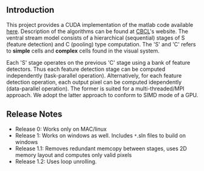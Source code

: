 ## Introduction ##
This project provides a CUDA implementation of the matlab code available [here](http://code.google.com/p/cbcl-model-matlab/). Description of the algorithms can be found at [CBCL](http://cbcl.mit.edu)'s website. The ventral stream model consists of a hierarchical (sequential) stages of S (feature detection) and C (pooling) type computation. The 'S' and 'C' refers to **simple** cells and **complex** cells found in the visual system.

Each 'S' stage operates on the previous 'C' stage using a bank of feature detectors. Thus each feature detection stage can be computed independently (task-parallel operation). Alternatively, for each feature detection operation, each output pixel can be computed idependently (data-parallel operation). The former is suited for a multi-threaded/MPI approach. We adopt the latter approach to conform to SIMD mode of a GPU.

## Release Notes ##
  * Release 0: Works only on MAC/linux
  * Release 1: Works on windows as well. Includes `*`.sln files to build on windows
  * Release 1.1: Removes redundant memcopy between stages, uses 2D memory layout and computes only valid pixels
  * Release 1.2: Uses loop unrolling.